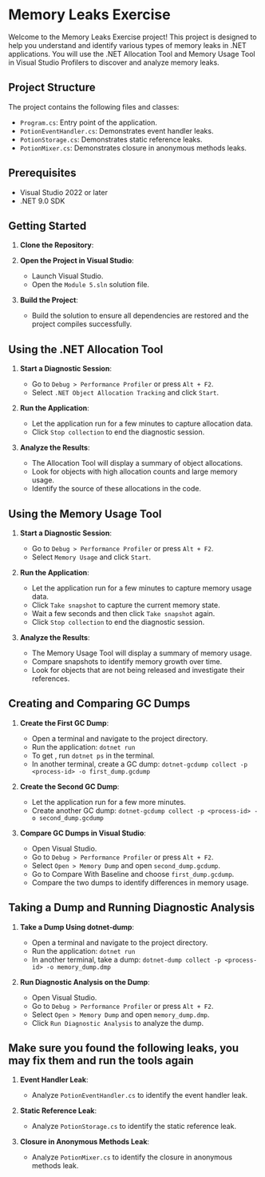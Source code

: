 ﻿# Memory Leaks Exercise

Welcome to the Memory Leaks Exercise project! This project is designed to help you understand and identify various types of memory leaks in .NET applications. You will use the .NET Allocation Tool and Memory Usage Tool in Visual Studio Profilers to discover and analyze memory leaks.

## Project Structure

The project contains the following files and classes:

- `Program.cs`: Entry point of the application.
- `PotionEventHandler.cs`: Demonstrates event handler leaks.
- `PotionStorage.cs`: Demonstrates static reference leaks.
- `PotionMixer.cs`: Demonstrates closure in anonymous methods leaks.

## Prerequisites

- Visual Studio 2022 or later
- .NET 9.0 SDK

## Getting Started

1. **Clone the Repository**:
   
2. **Open the Project in Visual Studio**:
   - Launch Visual Studio.
   - Open the `Module 5.sln` solution file.

3. **Build the Project**:
   - Build the solution to ensure all dependencies are restored and the project compiles successfully.

## Using the .NET Allocation Tool

1. **Start a Diagnostic Session**:
   - Go to `Debug > Performance Profiler` or press `Alt + F2`.
   - Select `.NET Object Allocation Tracking` and click `Start`.

2. **Run the Application**:
   - Let the application run for a few minutes to capture allocation data.
   - Click `Stop collection` to end the diagnostic session.

3. **Analyze the Results**:
   - The Allocation Tool will display a summary of object allocations.
   - Look for objects with high allocation counts and large memory usage.
   - Identify the source of these allocations in the code.

## Using the Memory Usage Tool

1. **Start a Diagnostic Session**:
   - Go to `Debug > Performance Profiler` or press `Alt + F2`.
   - Select `Memory Usage` and click `Start`.

2. **Run the Application**:
   - Let the application run for a few minutes to capture memory usage data.
   - Click `Take snapshot` to capture the current memory state.
   	- Wait a few seconds and then click `Take snapshot` again.
   - Click `Stop collection` to end the diagnostic session.

3. **Analyze the Results**:
   - The Memory Usage Tool will display a summary of memory usage.
   - Compare snapshots to identify memory growth over time.
   - Look for objects that are not being released and investigate their references.

## Creating and Comparing GC Dumps

1. **Create the First GC Dump**:
   - Open a terminal and navigate to the project directory.
   - Run the application: `dotnet run`
   - To get <process-id>, run `dotnet ps` in the terminal.
   - In another terminal, create a GC dump: `dotnet-gcdump collect -p <process-id> -o first_dump.gcdump`
   
2. **Create the Second GC Dump**:
   - Let the application run for a few more minutes.
   - Create another GC dump: `dotnet-gcdump collect -p <process-id> -o second_dump.gcdump`

3. **Compare GC Dumps in Visual Studio**:
   - Open Visual Studio.
   - Go to `Debug > Performance Profiler` or press `Alt + F2`.
   - Select `Open > Memory Dump` and open `second_dump.gcdump`.
   - Go to Compare With Baseline and choose `first_dump.gcdump`.
   - Compare the two dumps to identify differences in memory usage.

## Taking a Dump and Running Diagnostic Analysis

1. **Take a Dump Using dotnet-dump**:
   - Open a terminal and navigate to the project directory.
   - Run the application: `dotnet run`
   - In another terminal, take a dump: `dotnet-dump collect -p <process-id> -o memory_dump.dmp`

2. **Run Diagnostic Analysis on the Dump**:
   - Open Visual Studio.
   - Go to `Debug > Performance Profiler` or press `Alt + F2`.
   - Select `Open > Memory Dump` and open `memory_dump.dmp`.
   - Click `Run Diagnostic Analysis` to analyze the dump.

## Make sure you found the following leaks, you may fix them and run the tools again

1. **Event Handler Leak**:
   - Analyze `PotionEventHandler.cs` to identify the event handler leak.

2. **Static Reference Leak**:
   - Analyze `PotionStorage.cs` to identify the static reference leak.

3. **Closure in Anonymous Methods Leak**:
   - Analyze `PotionMixer.cs` to identify the closure in anonymous methods leak.



